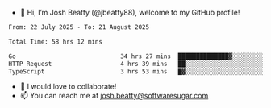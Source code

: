 - 👋 Hi, I’m Josh Beatty (@jbeatty88), welcome to my GitHub profile!

<!--START_SECTION:waka-->

```txt
From: 22 July 2025 - To: 21 August 2025

Total Time: 58 hrs 12 mins

Go                             34 hrs 27 mins  ██████████████▓░░░░░░░░░░   59.20 %
HTTP Request                   4 hrs 39 mins   ██░░░░░░░░░░░░░░░░░░░░░░░   08.00 %
TypeScript                     3 hrs 53 mins   █▓░░░░░░░░░░░░░░░░░░░░░░░   06.70 %
```

<!--END_SECTION:waka-->

- 💞️ I would love to collaborate!
- 📫 You can reach me at josh.beatty@softwaresugar.com

<!---
jbeatty88/jbeatty88 is a ✨ special ✨ repository because its `README.md` (this file) appears on your GitHub profile.
You can click the Preview link to take a look at your changes.
--->
